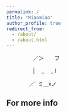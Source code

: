 ```yaml
---
permalink: /
title: "Miaomiao"
author_profile: true
redirect_from: 
  - /about/
  - /about.html
---
```



       
　　　　　／＞　　フ
     
　　　　　| 　_　 _ l

　 　　　／` ミ＿xノ



For more info
------

